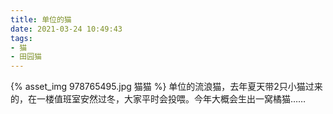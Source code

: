 ```yaml
---
title: 单位的猫
date: 2021-03-24 10:49:43
tags:
- 猫
- 田园猫
---
```

{% asset_img 978765495.jpg 猫猫 %}
单位的流浪猫，去年夏天带2只小猫过来的，在一楼值班室安然过冬，大家平时会投喂。今年大概会生出一窝橘猫……